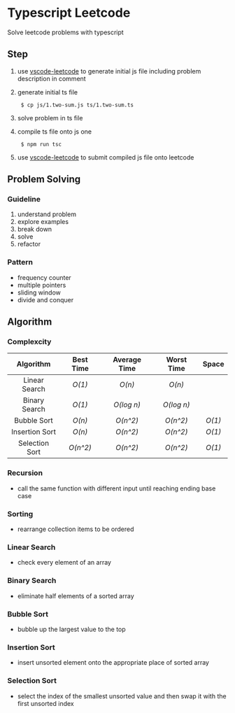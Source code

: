# Typescript Leetcode
Solve leetcode problems with typescript

## Step
1. use [vscode-leetcode](https://github.com/jdneo/vscode-leetcode) to generate initial js file including problem description in comment

2. generate initial ts file

        $ cp js/1.two-sum.js ts/1.two-sum.ts

3. solve problem in ts file

4. compile ts file onto js one

        $ npm run tsc

5. use [vscode-leetcode](https://github.com/jdneo/vscode-leetcode) to submit compiled js file onto leetcode

## Problem Solving

### Guideline
1. understand problem
2. explore examples
3. break down
4. solve
5. refactor

### Pattern
- frequency counter
- multiple pointers
- sliding window
- divide and conquer

## Algorithm

### Complexcity
| Algorithm       | Best Time  | Average Time| Worst Time    | Space         |
| :-------------: | :--------: | :---------: | :-----------: | :-----------: |
| Linear Search   | *O(1)*     | *O(n)*      | *O(n)*        |               |
| Binary Search   | *O(1)*     | *O(log n)*  | *O(log n)*    |               |
| Bubble Sort     | *O(n)*     | *O(n^2)*    | *O(n^2)*      | *O(1)*        |
| Insertion Sort  | *O(n)*     | *O(n^2)*    | *O(n^2)*      | *O(1)*        |
| Selection Sort  | *O(n^2)*   | *O(n^2)*    | *O(n^2)*      | *O(1)*        |

### Recursion
- call the same function with different input until reaching ending base case

### Sorting
- rearrange collection items to be ordered

### Linear Search
- check every element of an array

### Binary Search
- eliminate half elements of a sorted array

### Bubble Sort
- bubble up the largest value to the top

### Insertion Sort
- insert unsorted element onto the appropriate place of sorted array

### Selection Sort
- select the index of the smallest unsorted value and then swap it with the first unsorted index
